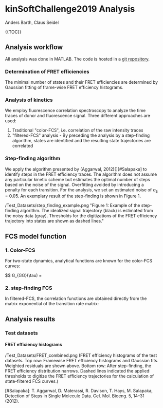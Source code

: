 # kinSoftChallenge2019 Analysis
Anders Barth, Claus Seidel

{{TOC}}

## Analysis workflow
All analysis was done in MATLAB. The code is hosted in a [git repository](https://github.com/AndersBarth/TraceCorrelationAnalysis).
### Determination of FRET efficiencies
The minimal number of states and their FRET efficiencies are determined by Gaussian fitting of frame-wise FRET efficiency histograms.
### Analysis of kinetics
We employ fluorescence correlation spectroscopy to analyze the time traces of donor and fluorescence signal. Three different approaches are used:

1. Traditional "color-FCS", i.e. correlation of the raw intensity traces
2. "filtered-FCS" analysis - By preceding the analysis by a step-finding algorithm, states are identified and the resulting state trajectories are correlated

### Step-finding algorithm
We apply the algorithm presented by (Aggarwal, 2012)[][#Salapaka] to identify steps in the FRET efficiency traces. The algorithm does not assume any particular kinetic scheme but estimates the optimal number of steps based on the noise of the signal. Overfitting avoided by introducing a penalty for each transition. For the analysis, we set an estimated noise of $\sigma_E$ = 0.05. An exemplary result of the step-finding is shown in Figure 1.

/Test_Datasets/step_finding_example.png "Figure 1: Example of the step-finding algorithm. The idealized signal trajectory (black) is estimated from the noisy data (gray). Thresholds for the digitizations of the FRET efficiency trajectory into states are shown as dashed lines."

## FCS model function
### 1. Color-FCS
For two-state dynamics, analytical functions are known for the color-FCS curves:

$$ G_{GG}(\tau) = 

### 2. step-finding FCS
In filtered-FCS, the correlation functions are obtained directly from the matrix exponential of the transition rate matrix:

## Analysis results
### Test datasets
#### FRET efficiency histograms
/Test_Datasets/FRET_combined.png (FRET efficiency histograms of the test datasets. Top row: Framewise FRET efficiency histograms and Gaussian fits. Weighted residuals are shown above. Bottom row: After step-finding, the FRET efficiency distribution narrows. Dashed lines indicated the applied thresholds to digitize the FRET efficiency trajectories for the calculation of state-filtered FCS curves.)

[#Salapaka]: T. Aggarwal, D. Materassi, R. Davison, T. Hays, M. Salapaka, Detection of Steps in Single Molecule Data. Cel. Mol. Bioeng. 5, 14–31 (2012).


